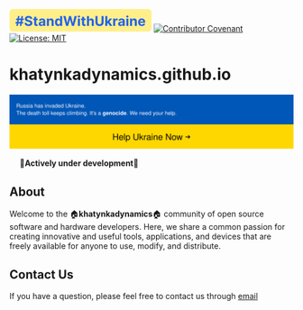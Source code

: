 [![StandWithUkraine](https://raw.githubusercontent.com/vshymanskyy/StandWithUkraine/main/badges/StandWithUkraine.svg)](https://github.com/vshymanskyy/StandWithUkraine/blob/main/docs/README.md)
[![Contributor Covenant](https://img.shields.io/badge/Contributor%20Covenant-2.1-4baaaa.svg)](code_of_conduct.md)
[![License: MIT](https://img.shields.io/badge/License-MIT-yellow.svg)](https://opensource.org/licenses/MIT)


# khatynkadynamics.github.io

[![Stand With Ukraine](https://raw.githubusercontent.com/vshymanskyy/StandWithUkraine/main/banner2-direct.svg)](https://vshymanskyy.github.io/StandWithUkraine/)

 &emsp; :construction:**Actively under development**:construction:
 
## About

Welcome to the :house:**khatynkadynamics**:house: community of open source software and hardware developers. Here, we share a common passion for creating innovative and useful tools, applications, and devices that are freely available for anyone to use, modify, and distribute.

## Contact Us

If you have a question, please feel free to contact us through [email](mailto:khatynkadynamics@gmail.com)

